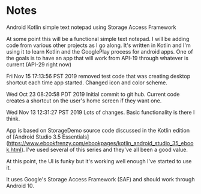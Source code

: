 # Notes
Android Kotlin simple text notepad using Storage Access Framework

At some point this will be a functional simple text notepad.
I will be adding code from various other projects as I go
along.  It's written in Kotlin and I'm using it to learn
Kotlin and the GooglePlay process for android apps.  One of
the goals is to have an app that will work from API-19
through whatever is current (API-29 right now)

Fri Nov 15 17:13:56 PST 2019
removed test code that was creating desktop shortcut each time app started.
Changed icon and color scheme.

Wed Oct 23 08:20:58 PDT 2019
Initial commit to git hub.  Current code creates a shortcut
on the user's home screen if they want one.

Wed Nov 13 12:31:27 PST 2019
Lots of changes.   Basic functionality is there I think.

App is based on StorageDemo source code discussed in 
the Kotlin edition of [Android Studio 3.5 Essentials]
(https://www.ebookfrenzy.com/ebookpages/kotlin_android_studio_35_ebook.html).
I've used several of this series and they've all been a good value.

At this point, the UI is funky but it's working well enough I've 
started to use it.

It uses Google's Storage Access Framework (SAF) and should work
through Android 10.
